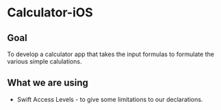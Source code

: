 # Calculator-iOS



## Goal
To develop a calculator app that takes the input formulas to formulate the various simple calulations.

## What we are using
* Swift Access Levels - to give some limitations to our declarations.
